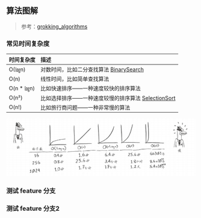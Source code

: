 ## 算法图解

> 参考：[grokking_algorithms](https://github.com/egonSchiele/grokking_algorithms)

### 常见时间复杂度
|时间复杂度|描述|
|:---------|:---------|
|O(㏒n)|对数时间，比如二分查找算法 [BinarySearch](src/BinarySearch.java)|
|O(n)|线性时间，比如简单查找算法|
|O(n * ㏒n)|比如快速排序——一种速度较快的排序算法 |
|O(n²)|比如选择排序——一种速度较慢的排序算法 [SelectionSort](src/SelectionSort.java)|
|O(n!)|比如旅行商问题——一种非常慢的算法|

![](img/algorithm01.png)

### 测试 feature 分支
### 测试 feature 分支2

